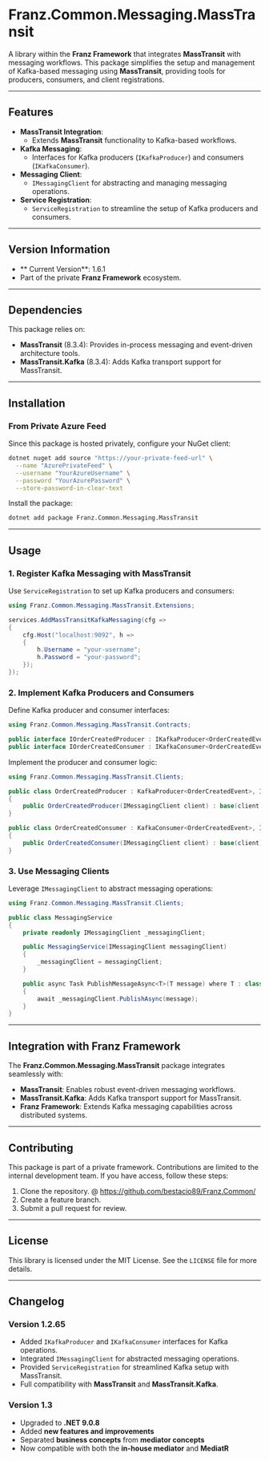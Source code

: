 # **Franz.Common.Messaging.MassTransit**

A library within the **Franz Framework** that integrates **MassTransit** with messaging workflows. This package simplifies the setup and management of Kafka-based messaging using **MassTransit**, providing tools for producers, consumers, and client registrations.

---

## **Features**

- **MassTransit Integration**:
  - Extends **MassTransit** functionality to Kafka-based workflows.
- **Kafka Messaging**:
  - Interfaces for Kafka producers (`IKafkaProducer`) and consumers (`IKafkaConsumer`).
- **Messaging Client**:
  - `IMessagingClient` for abstracting and managing messaging operations.
- **Service Registration**:
  - `ServiceRegistration` to streamline the setup of Kafka producers and consumers.

---

## **Version Information**

- ** Current Version**: 1.6.1
- Part of the private **Franz Framework** ecosystem.

---

## **Dependencies**

This package relies on:
- **MassTransit** (8.3.4): Provides in-process messaging and event-driven architecture tools.
- **MassTransit.Kafka** (8.3.4): Adds Kafka transport support for MassTransit.

---

## **Installation**

### **From Private Azure Feed**
Since this package is hosted privately, configure your NuGet client:

```bash
dotnet nuget add source "https://your-private-feed-url" \
  --name "AzurePrivateFeed" \
  --username "YourAzureUsername" \
  --password "YourAzurePassword" \
  --store-password-in-clear-text
```

Install the package:

```bash
dotnet add package Franz.Common.Messaging.MassTransit  
```

---

## **Usage**

### **1. Register Kafka Messaging with MassTransit**

Use `ServiceRegistration` to set up Kafka producers and consumers:

```csharp
using Franz.Common.Messaging.MassTransit.Extensions;

services.AddMassTransitKafkaMessaging(cfg =>
{
    cfg.Host("localhost:9092", h =>
    {
        h.Username = "your-username";
        h.Password = "your-password";
    });
});
```

### **2. Implement Kafka Producers and Consumers**

Define Kafka producer and consumer interfaces:

```csharp
using Franz.Common.Messaging.MassTransit.Contracts;

public interface IOrderCreatedProducer : IKafkaProducer<OrderCreatedEvent> { }
public interface IOrderCreatedConsumer : IKafkaConsumer<OrderCreatedEvent> { }
```

Implement the producer and consumer logic:

```csharp
using Franz.Common.Messaging.MassTransit.Clients;

public class OrderCreatedProducer : KafkaProducer<OrderCreatedEvent>, IOrderCreatedProducer
{
    public OrderCreatedProducer(IMessagingClient client) : base(client) { }
}

public class OrderCreatedConsumer : KafkaConsumer<OrderCreatedEvent>, IOrderCreatedConsumer
{
    public OrderCreatedConsumer(IMessagingClient client) : base(client) { }
}
```

### **3. Use Messaging Clients**

Leverage `IMessagingClient` to abstract messaging operations:

```csharp
using Franz.Common.Messaging.MassTransit.Clients;

public class MessagingService
{
    private readonly IMessagingClient _messagingClient;

    public MessagingService(IMessagingClient messagingClient)
    {
        _messagingClient = messagingClient;
    }

    public async Task PublishMessageAsync<T>(T message) where T : class
    {
        await _messagingClient.PublishAsync(message);
    }
}
```

---

## **Integration with Franz Framework**

The **Franz.Common.Messaging.MassTransit** package integrates seamlessly with:
- **MassTransit**: Enables robust event-driven messaging workflows.
- **MassTransit.Kafka**: Adds Kafka transport support for MassTransit.
- **Franz Framework**: Extends Kafka messaging capabilities across distributed systems.

---

## **Contributing**

This package is part of a private framework. Contributions are limited to the internal development team. If you have access, follow these steps:
1. Clone the repository. @ https://github.com/bestacio89/Franz.Common/
2. Create a feature branch.
3. Submit a pull request for review.

---

## **License**

This library is licensed under the MIT License. See the `LICENSE` file for more details.

---

## **Changelog**

### Version 1.2.65
- Added `IKafkaProducer` and `IKafkaConsumer` interfaces for Kafka operations.
- Integrated `IMessagingClient` for abstracted messaging operations.
- Provided `ServiceRegistration` for streamlined Kafka setup with MassTransit.
- Full compatibility with **MassTransit** and **MassTransit.Kafka**.


### Version 1.3
- Upgraded to **.NET 9.0.8**
- Added **new features and improvements**
- Separated **business concepts** from **mediator concepts**
- Now compatible with both the **in-house mediator** and **MediatR**
